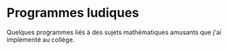 # Programmes ludiques
Quelques programmes liés à des sujets mathématiques amusants que j'ai implémenté au collège.
